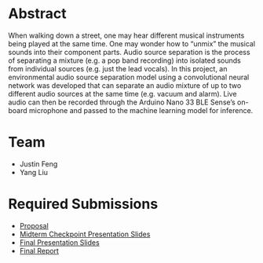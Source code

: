 # Abstract

When walking down a street, one may hear different musical instruments being played at the same time. One may wonder how to “unmix” the musical sounds into their component parts. Audio source separation is the process of separating a mixture (e.g. a pop band recording) into isolated sounds from individual sources (e.g. just the lead vocals). In this project, an environmental audio source separation model using a convolutional neural network was developed that can separate an audio mixture of up to two different audio sources at the same time (e.g. vacuum and alarm). Live audio can then be recorded through the Arduino Nano 33 BLE Sense’s on-board microphone and passed to the machine learning model for inference.

# Team

* Justin Feng
* Yang Liu

# Required Submissions

* [Proposal](proposal.md)
* [Midterm Checkpoint Presentation Slides](http://)
* [Final Presentation Slides](http://)
* [Final Report](report)
